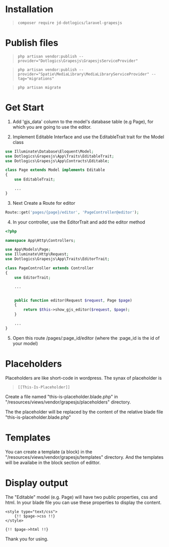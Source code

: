 # Installation

>`composer require jd-dotlogics/laravel-grapesjs`


# Publish files

>`php artisan vendor:publish --provider="Dotlogics\Grapesjs\GrapesjsServiceProvider"`

>`php artisan vendor:publish --provider="Spatie\MediaLibrary\MediaLibraryServiceProvider" --tag="migrations"`

>`php artisan migrate`

# Get Start

1. Add 'gjs_data' column to the model's database table (e.g Page), for which you are going to use the editor.

2. Implement Editable Interface and use the EditableTrait trait for the Model class 
```php
use Illuminate\Database\Eloquent\Model;
use Dotlogics\Grapesjs\App\Traits\EditableTrait;
use Dotlogics\Grapesjs\App\Contracts\Editable;

class Page extends Model implements Editable
{
    use EditableTrait;

    ...
}
```

3. Next Create a Route for editor
```php
Route::get('pages/{page}/editor', 'PageController@editor');

```

4. In your controller, use the EditorTrait and add the editor method
```php
<?php

namespace App\Http\Controllers;

use App\Models\Page;
use Illuminate\Http\Request;
use Dotlogics\Grapesjs\App\Traits\EditorTrait;

class PageController extends Controller
{
    use EditorTrait;

    ...


    public function editor(Request $request, Page $page)
    {
        return $this->show_gjs_editor($request, $page);
    }

    ...
}


```

5. Open this route /pages/:page_id/editor (where the :page_id is the id of your model)

# Placeholders
Placeholders are like short-code in wordpress. The synax of placeholder is
>`[[This-Is-Placeholder]]`

Create a file named "this-is-placeholder.blade.php" in "/resources/views/vendor/grapesjs/placeholders" directory.

The the placeholder will be replaced by the content of the relative blade file "this-is-placeholder.blade.php"


# Templates
You can create a template (a block) in the "/resources/views/vendor/grapesjs/templates" directory. And the templates will be availabe in the block section of edittor. 

# Display output
The "Editable" model (e.g. Page) will have two public properties, css and html. In your blade file you can use these properties to display the content.

```blade
<style type="text/css">
	{!! $page->css !!}
</style>

{!! $page->html !!}

```

Thank you for using.
